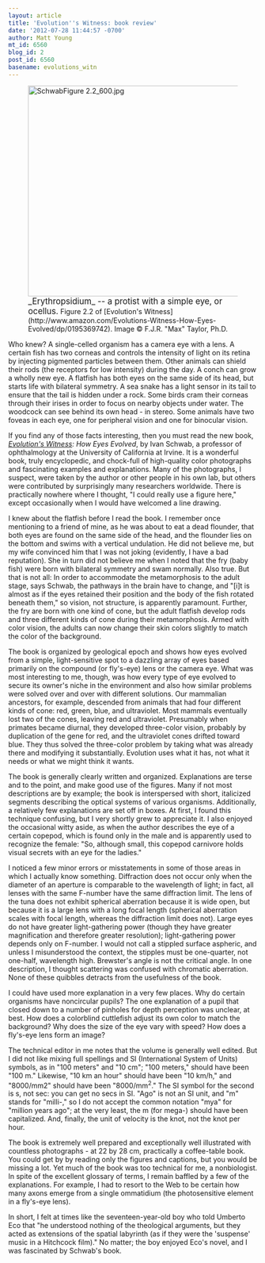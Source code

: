 ```yaml
---
layout: article
title: 'Evolution''s Witness: book review'
date: '2012-07-28 11:44:57 -0700'
author: Matt Young
mt_id: 6560
blog_id: 2
post_id: 6560
basename: evolutions_witn
---
```

<figure>
<img src="http://pandasthumb.org/SchwabFigure%202.2_600.jpg" alt="SchwabFigure 2.2_600.jpg" width="600" height="425" />
<figcaption markdown="span">
<big>_Erythropsidium_ -- a protist with a simple eye, or ocellus.</big> Figure 2.2 of [Evolution's Witness](http://www.amazon.com/Evolutions-Witness-How-Eyes-Evolved/dp/0195369742). Image © F.J.R. "Max" Taylor, Ph.D. 

</figcaption>
</figure>

Who knew?  A single-celled organism has a camera eye with a lens. A certain fish has two corneas and controls the intensity of light on its retina by injecting pigmented particles between them. Other animals can shield their rods (the receptors for low intensity) during the day. A conch can grow a wholly new eye. A flatfish has both eyes on the same side of its head, but starts life with bilateral symmetry. A sea snake has a light sensor in its tail to ensure that the tail is hidden under a rock. Some birds cram their corneas through their irises in order to focus on nearby objects under water. The woodcock can see behind its own head - in stereo. Some animals have two foveas in each eye, one for peripheral vision and one for binocular vision.

If you find any of those facts interesting, then you must read the new book, _[Evolution's Witness](http://www.amazon.com/Evolutions-Witness-How-Eyes-Evolved/dp/0195369742): How Eyes Evolved_, by Ivan Schwab, a professor of ophthalmology at the University of California at Irvine. It is a wonderful book, truly encyclopedic, and chock-full of high-quality color photographs and fascinating examples and explanations. Many of the photographs, I suspect, were taken by the author or other people in his own lab, but others were contributed by surprisingly many researchers worldwide. There is practically nowhere where I thought, "I could really use a figure here," except occasionally when I would have welcomed a line drawing.

I knew about the flatfish before I read the book. I remember once mentioning to a friend of mine, as he was about to eat a dead flounder, that both eyes are found on the same side of the head, and the flounder lies on the bottom and swims with a vertical undulation. He did not believe me, but my wife convinced him that I was not joking (evidently, I have a bad reputation). She in turn did not believe me when I noted that the fry (baby fish) were born with bilateral symmetry and swam normally. Also true. But that is not all: In order to accommodate the metamorphosis to the adult stage, says Schwab, the pathways in the brain have to change, and "\[i\]t is almost as if the eyes retained their position and the body of the fish rotated beneath them," so vision, not structure, is apparently paramount. Further, the fry are born with one kind of cone, but the adult flatfish develop rods and three different kinds of cone during their metamorphosis. Armed with color vision, the adults can now change their skin colors slightly to match the color of the background.

The book is organized by geological epoch and shows how eyes evolved from a simple, light-sensitive spot to a dazzling array of eyes based primarily on the compound (or fly's-eye) lens or the camera eye. What was most interesting to me, though, was how every type of eye evolved to secure its owner's niche in the environment and also how similar problems were solved over and over with different solutions. Our mammalian ancestors, for example, descended from animals that had four different kinds of cone: red, green, blue, and ultraviolet.  Most mammals eventually lost two of the cones, leaving red and ultraviolet. Presumably when primates became diurnal, they developed three-color vision, probably by duplication of the gene for red, and the ultraviolet cones drifted toward blue. They thus solved the three-color problem by taking what was already there and modifying it substantially. Evolution uses what it has, not what it needs or what we might think it wants.

The book is generally clearly written and organized. Explanations are terse and to the point, and make good use of the figures. Many if not most descriptions are by example; the book is interspersed with short, italicized segments describing the optical systems of various organisms. Additionally, a relatively few explanations are set off in boxes. At first, I found this technique confusing,  but I very shortly grew to appreciate it. I also enjoyed the occasional witty aside, as when the author describes the eye of a certain copepod, which is found only in the male and is apparently used to recognize the female: "So, although small, this copepod carnivore holds visual secrets with an eye for the ladies."

I noticed a few minor errors or misstatements in some of those areas in which I actually know something. Diffraction does not occur only when the diameter of an aperture is comparable to the wavelength of light; in fact, all lenses with the same F-number have the same diffraction limit. The lens of the tuna does not exhibit spherical aberration because it is wide open, but because it is a large lens with a long focal length (spherical aberration scales with focal length, whereas the diffraction limit does not).  Large eyes do not have greater light-gathering power (though they have greater magnification and therefore greater resolution); light-gathering power depends only on F-number.  I would not call a stippled surface aspheric, and unless I misunderstood the context, the stipples must be one-quarter, not one-half, wavelength high.  Brewster's angle is not the critical angle. In one description, I thought scattering was confused with chromatic aberration. None of these quibbles detracts from the usefulness of the book.  

I could have used more explanation in a very few places.  Why do certain organisms have noncircular pupils?  The one explanation of a pupil that closed down to a number of pinholes for depth perception was unclear, at best. How does a colorblind cuttlefish adjust its own color to match the background?  Why does the size of the eye vary with speed? How does a fly's-eye lens form an image?

The technical editor in me notes that the volume is generally well edited.  But I did not like mixing full spellings and SI (International System of Units) symbols, as in "100 meters" and "10 cm"; "100 meters," should have been "100 m." Likewise, "10 km an hour" should have been "10 km/h," and "8000/mm2" should have been "8000/mm<sup>2</sup>." The SI symbol for the second is s, not sec: you can get no secs in SI. "Ago" is not an SI unit, and "m" stands for "milli-," so I do not accept the common notation "mya" for "million years ago"; at the very least, the m (for mega-) should have been capitalized. And, finally, the unit of velocity is the knot, not the knot per hour. 

The book is extremely well prepared and exceptionally well illustrated with countless photographs - at 22 by 28 cm, practically a coffee-table book.  You could get by by reading only the figures and captions, but you would be missing a lot. Yet much of the book was too technical for me, a nonbiologist. In spite of the excellent glossary of terms, I remain baffled by a few of the explanations.  For example, I had to resort to the Web to be certain how many axons emerge from a single ommatidium (the photosensitive element in a fly's-eye lens). 

In short, I felt at times like the seventeen-year-old boy who told Umberto Eco that "he understood nothing of the theological arguments, but they acted as extensions of the spatial labyrinth (as if they were the 'suspense' music in a Hitchcock film)."  No matter; the boy enjoyed Eco's novel, and I was fascinated by Schwab's book.
